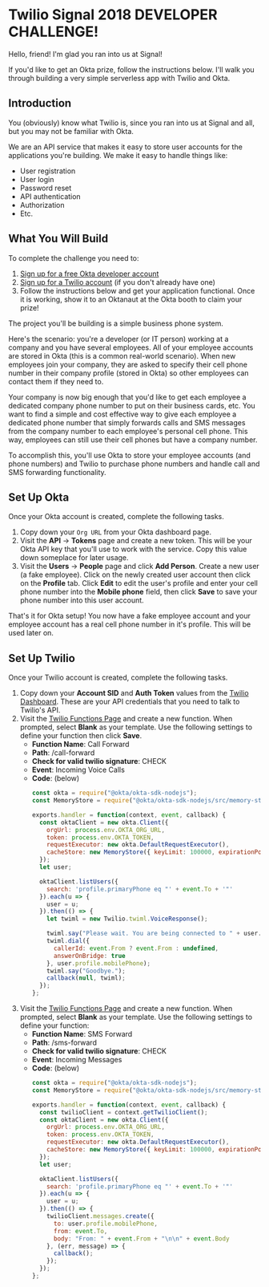 # Twilio Signal 2018 DEVELOPER CHALLENGE!

Hello, friend! I'm glad you ran into us at Signal!

If you'd like to get an Okta prize, follow the instructions below. I'll walk you
through building a very simple serverless app with Twilio and Okta.


## Introduction

You (obviously) know what Twilio is, since you ran into us at Signal and all,
but you may not be familiar with Okta.

We are an API service that makes it easy to store user accounts for the
applications you're building. We make it easy to handle things like:

- User registration
- User login
- Password reset
- API authentication
- Authorization
- Etc.


## What You Will Build

To complete the challenge you need to:

1. [Sign up for a free Okta developer account](https://developer.okta.com/signup/)
2. [Sign up for a Twilio account](https://www.twilio.com/try-twilio) (if you don't already have one)
3. Follow the instructions below and get your application functional. Once it is
   working, show it to an Oktanaut at the Okta booth to claim your prize!

The project you'll be building is a simple business phone system.

Here's the scenario: you're a developer (or IT person) working at a company and
you have several employees. All of your employee accounts are stored in Okta
(this is a common real-world scenario). When new employees join your company,
they are asked to specify their cell phone number in their company profile
(stored in Okta) so other employees can contact them if they need to.

Your company is now big enough that you'd like to get each employee a dedicated
company phone number to put on their business cards, etc. You want to find a
simple and cost effective way to give each employee a dedicated phone number
that simply forwards calls and SMS messages from the company number to each
employee's personal cell phone. This way, employees can still use their cell
phones but have a company number.

To accomplish this, you'll use Okta to store your employee accounts (and phone
numbers) and Twilio to purchase phone numbers and handle call and SMS forwarding
functionality.


## Set Up Okta

Once your Okta account is created, complete the following tasks.

1. Copy down your `Org URL` from your Okta dashboard page.
2. Visit the **API** -> **Tokens** page and create a new token. This will be
   your Okta API key that you'll use to work with the service. Copy this value
   down someplace for later usage.
3. Visit the **Users** -> **People** page and click **Add Person**. Create a new
   user (a fake employee). Click on the newly created user account then click on
   the **Profile** tab. Click **Edit** to edit the user's profile and enter your
   cell phone number into the **Mobile phone** field, then click **Save** to
   save your phone number into this user account.

That's it for Okta setup! You now have a fake employee account and your employee
account has a real cell phone number in it's profile. This will be used later
on.


## Set Up Twilio

Once your Twilio account is created, complete the following tasks.

1. Copy down your **Account SID** and **Auth Token** values from the [Twilio
   Dashboard](https://www.twilio.com/console). These are your API credentials
   that you need to talk to Twilio's API.
2. Visit the [Twilio Functions Page](https://www.twilio.com/console/runtime/functions/manage) and create a
   new function. When prompted, select **Blank** as your template. Use the
   following settings to define your function then click **Save**.
   - **Function Name**: Call Forward
   - **Path**: /call-forward
   - **Check for valid twilio signature**: CHECK
   - **Event**: Incoming Voice Calls
   - **Code**: (below)
     ```javascript
     const okta = require("@okta/okta-sdk-nodejs");
     const MemoryStore = require("@okta/okta-sdk-nodejs/src/memory-store");

     exports.handler = function(context, event, callback) {
       const oktaClient = new okta.Client({
         orgUrl: process.env.OKTA_ORG_URL,
         token: process.env.OKTA_TOKEN,
         requestExecutor: new okta.DefaultRequestExecutor(),
         cacheStore: new MemoryStore({ keyLimit: 100000, expirationPoll: null })
       });
       let user;

       oktaClient.listUsers({
         search: 'profile.primaryPhone eq "' + event.To + '"'
       }).each(u => {
         user = u;
       }).then(() => {
         let twiml = new Twilio.twiml.VoiceResponse();

         twiml.say("Please wait. You are being connected to " + user.profile.firstName + ".");
         twiml.dial({
           callerId: event.From ? event.From : undefined,
           answerOnBridge: true
         }, user.profile.mobilePhone);
         twiml.say("Goodbye.");
         callback(null, twiml);
       });
     };
     ```
3. Visit the [Twilio Functions Page](https://www.twilio.com/console/runtime/functions/manage) and create a
   new function. When prompted, select **Blank** as your template. Use the
   following settings to define your function:
   - **Function Name**: SMS Forward
   - **Path**: /sms-forward
   - **Check for valid twilio signature**: CHECK
   - **Event**: Incoming Messages
   - **Code**: (below)
     ```javascript
     const okta = require("@okta/okta-sdk-nodejs");
     const MemoryStore = require("@okta/okta-sdk-nodejs/src/memory-store");

     exports.handler = function(context, event, callback) {
       const twilioClient = context.getTwilioClient();
       const oktaClient = new okta.Client({
         orgUrl: process.env.OKTA_ORG_URL,
         token: process.env.OKTA_TOKEN,
         requestExecutor: new okta.DefaultRequestExecutor(),
         cacheStore: new MemoryStore({ keyLimit: 100000, expirationPoll: null })
       });
       let user;

       oktaClient.listUsers({
         search: 'profile.primaryPhone eq "' + event.To + '"'
       }).each(u => {
         user = u;
       }).then(() => {
         twilioClient.messages.create({
           to: user.profile.mobilePhone,
           from: event.To,
           body: "From: " + event.From + "\n\n" + event.Body
         }, (err, message) => {
           callback();
         });
       });
     };
     ```
